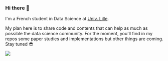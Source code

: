 ### Hi there 👋

I'm a French student in Data Science at [Univ. Lille](https://sciences-technologies.univ-lille.fr/mathematiques/formation/master-mention-sciences-des-donnees/). 

My plan here is to share code and contents that can help as much as possible the data science community. For the moment, you'll find in my repos some paper studies and implementations but other things are coming. Stay tuned 😎


[![](https://github-readme-stats.vercel.app/api?username=RonyAbecidan&show_icons=true&theme=algolia&hide=stars,contribs&custom_title=Stats)](https://github.com/anuraghazra/github-readme-stats)

<!--
**RonyAbecidan/RonyAbecidan** is a ✨ _special_ ✨ repository because its `README.md` (this file) appears on your GitHub profile.

Here are some ideas to get you started:

- 🔭 I’m currently working on ...
- 🌱 I’m currently learning ...
- 👯 I’m looking to collaborate on ...
- 🤔 I’m looking for help with ...
- 💬 Ask me about ...
- 📫 How to reach me: ...
- 😄 Pronouns: ...
- ⚡ Fun fact: ...
-->
